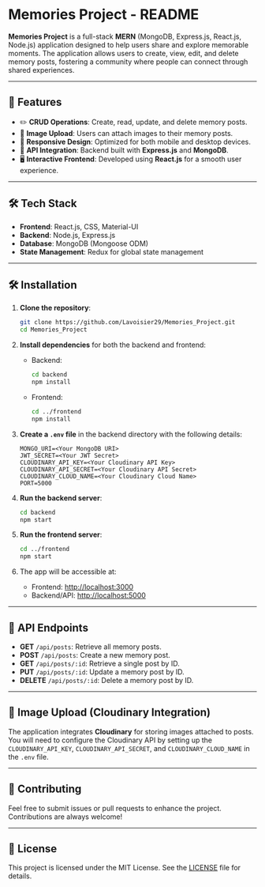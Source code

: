 # Memories Project - README

**Memories Project** is a full-stack **MERN** (MongoDB, Express.js, React.js, Node.js) application designed to help users share and explore memorable moments. The application allows users to create, view, edit, and delete memory posts, fostering a community where people can connect through shared experiences.

---

## 🚀 Features

- ✏️ **CRUD Operations**: Create, read, update, and delete memory posts.
- 📸 **Image Upload**: Users can attach images to their memory posts.
- 📱 **Responsive Design**: Optimized for both mobile and desktop devices.
- 🔗 **API Integration**: Backend built with **Express.js** and **MongoDB**.
- 🖥️ **Interactive Frontend**: Developed using **React.js** for a smooth user experience.

---

## 🛠️ Tech Stack

- **Frontend**: React.js, CSS, Material-UI
- **Backend**: Node.js, Express.js
- **Database**: MongoDB (Mongoose ODM)
- **State Management**: Redux for global state management

---

## 🛠️ Installation

1. **Clone the repository**:
    ```bash
    git clone https://github.com/Lavoisier29/Memories_Project.git
    cd Memories_Project
    ```

2. **Install dependencies** for both the backend and frontend:
    - Backend:
      ```bash
      cd backend
      npm install
      ```
    - Frontend:
      ```bash
      cd ../frontend
      npm install
      ```

3. **Create a `.env` file** in the backend directory with the following details:
    ```env
    MONGO_URI=<Your MongoDB URI>
    JWT_SECRET=<Your JWT Secret>
    CLOUDINARY_API_KEY=<Your Cloudinary API Key>
    CLOUDINARY_API_SECRET=<Your Cloudinary API Secret>
    CLOUDINARY_CLOUD_NAME=<Your Cloudinary Cloud Name>
    PORT=5000
    ```

4. **Run the backend server**:
    ```bash
    cd backend
    npm start
    ```

5. **Run the frontend server**:
    ```bash
    cd ../frontend
    npm start
    ```

6. The app will be accessible at:
    - Frontend: [http://localhost:3000](http://localhost:3000)
    - Backend/API: [http://localhost:5000](http://localhost:5000)

---

## 📌 API Endpoints

- **GET** `/api/posts`: Retrieve all memory posts.
- **POST** `/api/posts`: Create a new memory post.
- **GET** `/api/posts/:id`: Retrieve a single post by ID.
- **PUT** `/api/posts/:id`: Update a memory post by ID.
- **DELETE** `/api/posts/:id`: Delete a memory post by ID.

---

## 📸 Image Upload (Cloudinary Integration)

The application integrates **Cloudinary** for storing images attached to posts. You will need to configure the Cloudinary API by setting up the `CLOUDINARY_API_KEY`, `CLOUDINARY_API_SECRET`, and `CLOUDINARY_CLOUD_NAME` in the `.env` file.

---

## 🤝 Contributing

Feel free to submit issues or pull requests to enhance the project. Contributions are always welcome!

---

## 📄 License

This project is licensed under the MIT License. See the [LICENSE](LICENSE) file for details.

